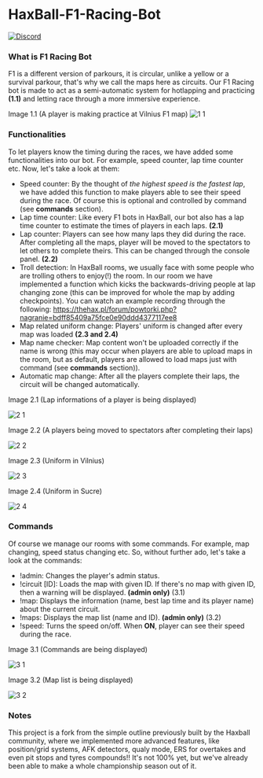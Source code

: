 # HaxBall-F1-Racing-Bot

<a href="https://discord.gg/Czz85Mwu"><img alt="Discord" src="https://img.shields.io/discord/1172318938588262501?color=purple&label=OUR%20DISCORD"></a>

### What is F1 Racing Bot
F1 is a different version of parkours, it is circular, unlike a yellow or a survival parkour, that's why we call the maps here as circuits. Our F1 Racing bot is made to act as a semi-automatic system for hotlapping and practicing **(1.1)** and letting race through a more immersive experience.

Image 1.1 (A player is making practice at Vilnius F1 map)
![1 1](https://user-images.githubusercontent.com/68077608/158159666-398c89a5-90e8-4296-8263-c7540363d449.PNG)

### Functionalities
To let players know the timing during the races, we have added some functionalities into our bot. For example, speed counter, lap time counter etc. Now, let's take a look at them:

* Speed counter: By the thought of *the highest speed is the fastest lap*, we have added this function to make players able to see their speed during the race. Of course this is optional and controlled by command (see **commands** section).
* Lap time counter: Like every F1 bots in HaxBall, our bot also has a lap time counter to estimate the times of players in each laps. **(2.1)**
* Lap counter: Players can see how many laps they did during the race. After completing all the maps, player will be moved to the spectators to let others to complete theirs. This can be changed through the console panel. **(2.2)**
* Troll detection: In HaxBall rooms, we usually face with some people who are trolling others to enjoy(!) the room. In our room we have implemented a function which kicks the backwards-driving people at lap changing zone (this can be improved for whole the map by adding checkpoints). You can watch an example recording through the following: https://thehax.pl/forum/powtorki.php?nagranie=bdff85409a75fce0e90ddd4377117ee8
* Map related uniform change: Players' uniform is changed after every map was loaded **(2.3 and 2.4)**
* Map name checker: Map content won't be uploaded correctly if the name is wrong (this may occur when players are able to upload maps in the room, but as default, players are allowed to load maps just with command (see **commands** section)).
* Automatic map change: After all the players complete their laps, the circuit will be changed automatically.

Image 2.1 (Lap informations of a player is being displayed)

![2 1](https://user-images.githubusercontent.com/68077608/158161683-9217266c-1717-4fe1-b390-4460c6ec05da.PNG)

Image 2.2 (A players being moved to spectators after completing their laps)

![2 2](https://user-images.githubusercontent.com/68077608/158161688-6f5b7811-5083-4b74-936d-818e9ae55f22.PNG)

Image 2.3 (Uniform in Vilnius)

![2 3](https://user-images.githubusercontent.com/68077608/158163167-ff2f29e1-b1b3-41d4-976f-70123632bb44.PNG)

Image 2.4 (Uniform in Sucre)

![2 4](https://user-images.githubusercontent.com/68077608/158163169-3dcb2a8b-804b-4cac-ab70-66c754af14c6.PNG)

### Commands
Of course we manage our rooms with some commands. For example, map changing, speed status changing etc. So, without further ado, let's take a look at the commands:

* !admin: Changes the player's admin status.
* !circuit [ID]: Loads the map with given ID. If there's no map with given ID, then a warning will be displayed. **(admin only)** (3.1)
* !map: Displays the information (name, best lap time and its player name) about the current circuit.
* !maps: Displays the map list (name and ID). **(admin only)** (3.2)
* !speed: Turns the speed on/off. When **ON**, player can see their speed during the race.

Image 3.1 (Commands are being displayed)

![3 1](https://user-images.githubusercontent.com/68077608/158167650-8cadbbc9-8dc4-4743-9528-bde4e816fb78.PNG)

Image 3.2 (Map list is being displayed)

![3 2](https://user-images.githubusercontent.com/68077608/158167652-f5a118a5-816a-4ff4-b0d3-ac28bbe95982.PNG)

### Notes
This project is a fork from the simple outline previously built by the Haxball community, where we implemented more advanced features, like position/grid systems, AFK detectors, qualy mode, ERS for overtakes and even pit stops and tyres compounds!! It's not 100% yet, but we've already been able to make a whole championship season out of it.
